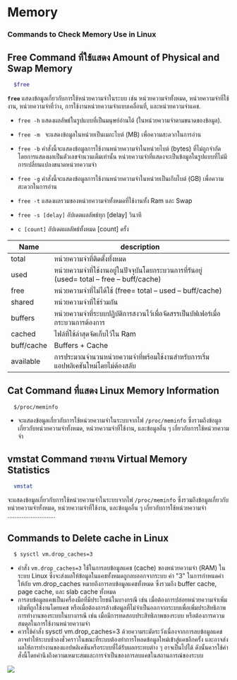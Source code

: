 # Memory

### Commands to Check Memory Use in Linux

## Free Command ที่ใช้แสดง  Amount of Physical and Swap Memory

```bash
  $free
```

**` free `** แสดงข้อมูลเกี่ยวกับการใช้หน่วยความจำในระบบ เช่น หน่วยความจำทั้งหมด, หน่วยความจำที่ใช้งาน, หน่วยความจำที่ว่าง, การใช้งานหน่วยความจำแบบเคลื่อนที่, และหน่วยความจำแคช.

- ` free -h `
แสดงผลลัพธ์ในรูปแบบที่เป็นมนุษย์อ่านได้ (ในหน่วยความจำตามขนาดของข้อมูล).

- ` free -m  ` จะแสดงข้อมูลในหน่วยเป็นเมกะไบต์ (MB) เพื่อความสะดวกในการอ่าน

- ` free -b ` คำสั่งนี้จะแสดงข้อมูลการใช้งานหน่วยความจำในหน่วยไบต์ (bytes) ที่ไม่ถูกจำกัดโดยการแสดงผลเป็นตัวเลขจำนวนเต็มเท่านั้น หน่วยความจำที่แสดงจะเป็นข้อมูลในรูปแบบที่ไม่มีการเปลี่ยนแปลงขนาดหน่วยความจำ

- ` free -g `
คำสั่งนี้จะแสดงข้อมูลการใช้งานหน่วยความจำในหน่วยเป็นเกีบไบต์ (GB) เพื่อความสะดวกในการอ่าน

- ` free -t ` แสดงผลรวมของหน่วยความจำทั้งหมดที่ใช้งานทั้ง Ram และ Swap

- ` free -s [delay] ` อัปเดตผลลัพธ์ทุก [delay] วินาที

- `c [count]` อัปเดตผลลัพธ์ทั้งหมด [count] ครั้ง

| Name             |   description                                                       |
| ----------------- | ------------------------------------------------------------------ |
| total  | หน่วยความจำที่ติดตั้งทั้งหมด |
| used  | หน่วยความจำที่ใช้งานอยู่ในปัจจุบันโดยกระบวนการที่รันอยู่ (used= total – free – buff/cache) |
| free  | หน่วยความจำที่ไม่ได้ใช้ (free= total – used – buff/cache)|
| shared  | หน่วยความจำที่ใช้ร่วมกัน |
| buffers  | หน่วยความจำที่ระบบปฏิบัติการสงวนไว้เพื่อจัดสรรเป็นบัฟเฟอร์เมื่อกระบวนการต้องการ |
| cached  | ไฟล์ที่ใช้ล่าสุดจัดเก็บไว้ใน Ram |
| buff/cache  | Buffers + Cache |
| available  | การประมาณจำนวนหน่วยความจำที่พร้อมใช้งานสำหรับการเริ่มแอปพลิเคชันใหม่โดยไม่ต้องสลับ |


## Cat Command ที่แสดง Linux Memory Information
```bash
  $/proc/meminfo
```

- จะแสดงข้อมูลเกี่ยวกับการใช้หน่วยความจำในระบบจากไฟ `/proc/meminfo`
ซึ่งรวมถึงข้อมูลเกี่ยวกับหน่วยความจำทั้งหมด, หน่วยความจำที่ใช้งาน, และข้อมูลอื่น ๆ เกี่ยวกับการใช้หน่วยความจำ

## vmstat Command รายงาน Virtual Memory Statistics
```bash
  vmstat
```

จะแสดงข้อมูลเกี่ยวกับการใช้หน่วยความจำในระบบจากไฟ `/proc/meminfo`
ซึ่งรวมถึงข้อมูลเกี่ยวกับหน่วยความจำทั้งหมด, หน่วยความจำที่ใช้งาน, และข้อมูลอื่น ๆ เกี่ยวกับการใช้หน่วยความจำ
...........................


## Commands to Delete cache in Linux

```bash
  $ sysctl vm.drop_caches=3
```
- คำสั่ง  `vm.drop_caches=3` ใช้ในการลบข้อมูลแคช (cache) ของหน่วยความจำ (RAM) ในระบบ Linux ซึ่งจะส่งผลให้ข้อมูลในแคชทั้งหมดถูกลบออกจากระบบ ค่า "3" ในการกำหนดค่าให้กับ vm.drop_caches หมายถึงการลบข้อมูลแคชทั้งหมด ซึ่งรวมถึง buffer cache, page cache, และ slab cache ทั้งหมด
- การลบข้อมูลแคชเป็นเครื่องมือที่มีประโยชน์ในบางกรณี เช่น เมื่อต้องการปล่อยหน่วยความจำเพิ่มเติมที่ถูกใช้งานโดยแคช หรือเมื่อต้องการล้างข้อมูลที่ไม่จำเป็นออกจากระบบเพื่อเพิ่มประสิทธิภาพการทำงานของระบบในบางกรณี เช่น เมื่อมีการทดสอบประสิทธิภาพของระบบ หรือต้องการความสมดุลในการใช้งานหน่วยความจำ
- ควรใช้คำสั่ง sysctl vm.drop_caches=3 ด้วยความระมัดระวังเนื่องจากการลบข้อมูลแคชอาจทำให้ระบบช้าลงชั่วคราวในขณะที่ระบบต้องทำการโหลดข้อมูลใหม่เข้าสู่แคชอีกครั้ง และอาจส่งผลให้การทำงานของแอปพลิเคชันหรือระบบที่ได้รับผลกระทบต่าง ๆ อาจเป็นไปได้ ดังนั้นควรใช้คำสั่งนี้โดยคำนึงถึงความเหมาะสมและการจำเป็นของการลบแคชในสถานการณ์ของระบบ

[![](https://img.shields.io/badge/twitter-1DA1F2?style=for-the-badge&logo=twitter&logoColor=white)](https://twitter.com/)
